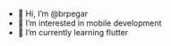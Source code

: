 - 👋 Hi, I’m @brpegar
- 👀 I’m interested in mobile development
- 🌱 I’m currently learning flutter

<!---
brpegar/brpegar is a ✨ special ✨ repository because its `README.md` (this file) appears on your GitHub profile.
You can click the Preview link to take a look at your changes.
--->
